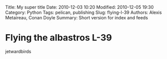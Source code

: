 Title: My super title
Date: 2010-12-03 10:20
Modified: 2010-12-05 19:30
Category: Python
Tags: pelican, publishing
Slug: flying-l-39
Authors: Alexis Metaireau, Conan Doyle
Summary: Short version for index and feeds

# Flying the albastros L-39

jetwardbirds
